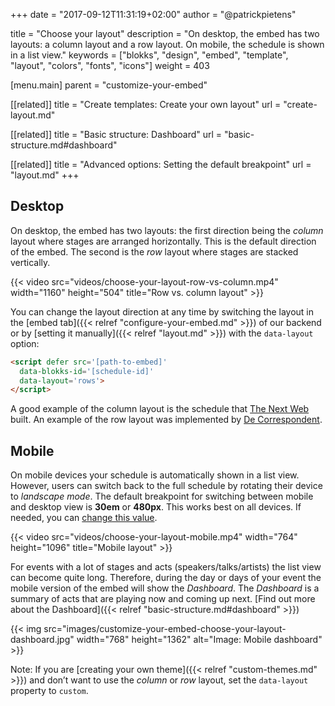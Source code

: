 +++
date            = "2017-09-12T11:31:19+02:00"
author          = "@patrickpietens"

title           = "Choose your layout"
description     = "On desktop, the embed has two layouts: a column layout and a row layout. On mobile, the schedule is shown in a list view."
keywords        = ["blokks", "design", "embed", "template", "layout", "colors", "fonts", "icons"]
weight          = 403

[menu.main]
parent          = "customize-your-embed"

[[related]]
title = "Create templates: Create your own layout"
url = "create-layout.md"

[[related]]
title = "Basic structure: Dashboard"
url = "basic-structure.md#dashboard"

[[related]]
title = "Advanced options: Setting the default breakpoint"
url = "layout.md"
+++

## Desktop
On desktop, the embed has two layouts: the first direction being the *column* layout where stages are arranged horizontally. This is the default direction of the embed. The second is the *row* layout where stages are stacked vertically.

{{< video src="videos/choose-your-layout-row-vs-column.mp4" width="1160" height="504" title="Row vs. column layout" >}}

You can change the layout direction at any time by switching the layout in the [embed tab]({{< relref "configure-your-embed.md" >}}) of our backend or by [setting it manually]({{< relref "layout.md" >}}) with the `data-layout` option:

```html
<script defer src='[path-to-embed]'
  data-blokks-id='[schedule-id]'
  data-layout='rows'>
</script>
```

A good example of the column layout is the schedule that [The Next Web](https://blokks.co/schedules/tnw2017) built. An example of the row layout was implemented by [De Correspondent](https://decorrespondent.nl/evenementen/7/festival-der-vooruitgang/programma).

## Mobile
On mobile devices your schedule is automatically shown in a list view. However, users can switch back to the full schedule by rotating their device to *landscape mode*. The default breakpoint for switching between mobile and desktop view is **30em** or **480px**. This works best on all devices. If needed, you can [change this value](http://configure/breakpoints).

{{< video src="videos/choose-your-layout-mobile.mp4" width="764" height="1096" title="Mobile layout" >}}

For events with a lot of stages and acts (speakers/talks/artists) the list view can become quite long. Therefore, during the day or days of your event the mobile version of the embed will show the *Dashboard*. The *Dashboard* is a summary of acts that are playing now and coming up next. [Find out more about the Dashboard]({{< relref "basic-structure.md#dashboard" >}})

{{< img src="images/customize-your-embed-choose-your-layout-dashboard.jpg" width="768" height="1362" alt="Image: Mobile dashboard" >}}

<span class='note'>Note: If you are [creating your own theme]({{< relref "custom-themes.md" >}}) and don’t want to use the *column* or *row* layout, set the `data-layout` property to `custom`.</span>
